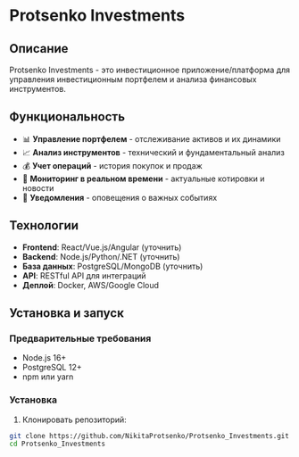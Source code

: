 # Protsenko Investments

## Описание

Protsenko Investments - это инвестиционное приложение/платформа для управления инвестиционным портфелем и анализа финансовых инструментов.

## Функциональность

- 📊 **Управление портфелем** - отслеживание активов и их динамики
- 📈 **Анализ инструментов** - технический и фундаментальный анализ
- 💰 **Учет операций** - история покупок и продаж
- 📱 **Мониторинг в реальном времени** - актуальные котировки и новости
- 🔔 **Уведомления** - оповещения о важных событиях

## Технологии

- **Frontend**: React/Vue.js/Angular (уточнить)
- **Backend**: Node.js/Python/.NET (уточнить) 
- **База данных**: PostgreSQL/MongoDB (уточнить)
- **API**: RESTful API для интеграций
- **Деплой**: Docker, AWS/Google Cloud

## Установка и запуск

### Предварительные требования
- Node.js 16+
- PostgreSQL 12+
- npm или yarn

### Установка

1. Клонировать репозиторий:
```bash
git clone https://github.com/NikitaProtsenko/Protsenko_Investments.git
cd Protsenko_Investments